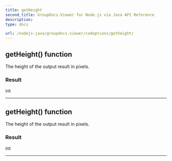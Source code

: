 ```yaml
---
title: getHeight
second_title: GroupDocs.Viewer for Node.js via Java API Reference
description: 
type: docs

url: /nodejs-java/groupdocs.viewer/cadoptions/getheight/
---
```


## getHeight()  function

 The height of the output result in pixels.
 

### Result
int


---


## getHeight()  function

 The height of the output result in pixels.
 

### Result
int


---


